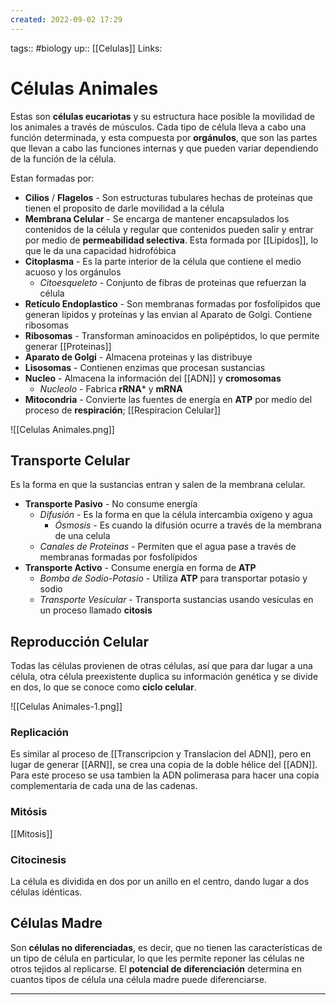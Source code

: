 ```yaml
---
created: 2022-09-02 17:29
---
```

tags:: #biology
up:: [[Celulas]]
Links: 
# Células Animales
Estas son **células eucariotas** y su estructura hace posible la movilidad de los animales a través de músculos. Cada tipo de célula lleva a cabo una función determinada, y esta compuesta por **orgánulos**, que son las partes que llevan a cabo las funciones internas y que pueden variar dependiendo de la función de la célula.

Estan formadas por:
- **Cilios** / **Flagelos** - Son estructuras tubulares hechas de proteinas que tienen el proposito de darle movilidad a la célula
- **Membrana Celular** - Se encarga de mantener encapsulados los contenidos de la célula y regular que contenidos pueden salir y entrar por medio de **permeabilidad selectiva**. Esta formada por [[Lipidos]], lo que le da una capacidad hidrofóbica
- **Citoplasma** - Es la parte interior de la célula que contiene el medio acuoso y los orgánulos
	- *Citoesqueleto* - Conjunto de fibras de proteinas que refuerzan la célula
- **Retículo Endoplastico** - Son membranas formadas por fosfolípidos que generan lípidos y proteínas y las envian al Aparato de Golgi. Contiene ribosomas
- **Ribosomas** - Transforman aminoacidos en polipéptidos, lo que permite generar [[Proteinas]]
- **Aparato de Golgi** - Almacena proteinas y las distribuye
- **Lisosomas** - Contienen enzimas que procesan sustancias
- **Nucleo** - Almacena la información del [[ADN]] y **cromosomas**
	- *Nucleolo* - Fabrica **rRNA*** y **mRNA**
- **Mitocondria** - Convierte las fuentes de energía en **ATP** por medio del proceso de **respiración**; [[Respiracion Celular]]

![[Celulas Animales.png]]

## Transporte Celular
Es la forma en que la sustancias entran y salen de la membrana celular.
- **Transporte Pasivo** - No consume energía
	- *Difusión* - Es la forma en que la célula intercambia oxigeno y agua
		- *Ósmosis* - Es cuando la difusión ocurre a través de la membrana de una celula
	- *Canales de Proteinas* - Permiten que el agua pase a través de membranas formadas por fosfolípidos
- **Transporte Activo** - Consume energía en forma de **ATP**
	- *Bomba de Sodio-Potasio* - Utiliza **ATP** para transportar potasio y sodio
	- *Transporte Vesicular* - Transporta sustancias usando vesiculas en un proceso llamado **citosis**

## Reproducción Celular
Todas las células provienen de otras células, así que para dar lugar a una célula, otra célula preexistente duplica su información genética y se divide en dos, lo que se conoce como **ciclo celular**.

![[Celulas Animales-1.png]]

### Replicación
Es similar al proceso de [[Transcripcion y Translacion del ADN]], pero en lugar de generar [[ARN]], se crea una copia de la doble hélice del [[ADN]]. Para este proceso se usa tambien la ADN polimerasa para hacer una copia complementaria de cada una de las cadenas.

### Mitósis
[[Mitosis]]

### Citocinesis
La célula es dividida en dos por un anillo en el centro, dando lugar a dos células idénticas.

## Células Madre
Son **células no diferenciadas**, es decir, que no tienen las características de un tipo de célula en particular, lo que les permite reponer las células ne otros tejidos al replicarse. El **potencial de diferenciación** determina en cuantos tipos de célula una célula madre puede diferenciarse.
___
